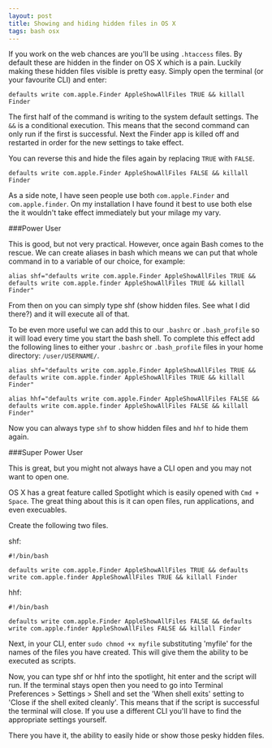 ```yaml
---
layout: post
title: Showing and hiding hidden files in OS X
tags: bash osx
---
```


If you work on the web chances are you'll be using `.htaccess` files. By default these are hidden in the finder on OS X which is a pain. Luckily making these hidden files visible is pretty easy. Simply open the terminal (or your favourite CLI) and enter:

    defaults write com.apple.Finder AppleShowAllFiles TRUE && killall Finder

The first half of the command is writing to the system default settings. The `&&` is a conditional execution. This means that the second command can only run if the first is successful. Next the Finder app is killed off and restarted in order for the new settings to take effect.

You can reverse this and hide the files again by replacing `TRUE` with `FALSE`.

    defaults write com.apple.Finder AppleShowAllFiles FALSE && killall Finder

As a side note, I have seen people use both `com.apple.Finder` and `com.apple.finder`. On my installation I have found it best to use both else the it wouldn't take effect immediately  but your milage my vary.

###Power User

This is good, but not very practical. However, once again Bash comes to the rescue.
We can create aliases in bash which means we can put that whole command in to a variable of our choice, for example:

    alias shf="defaults write com.apple.Finder AppleShowAllFiles TRUE && defaults write com.apple.finder AppleShowAllFiles TRUE && killall Finder"

From then on you can simply type shf (show hidden files. See what I did there?) and it will execute all of that.

To be even more useful we can add this to our `.bashrc` or `.bash_profile` so it will load every time you start the bash shell. To complete this effect add the following lines to either your `.bashrc` or `.bash_profile` files in your home directory: `/user/USERNAME/`.

    alias shf="defaults write com.apple.Finder AppleShowAllFiles TRUE && defaults write com.apple.finder AppleShowAllFiles TRUE && killall Finder"

    alias hhf="defaults write com.apple.Finder AppleShowAllFiles FALSE && defaults write com.apple.finder AppleShowAllFiles FALSE && killall Finder"

Now you can always type `shf` to show hidden files and `hhf` to hide them again.

###Super Power User

This is great, but you might not always have a CLI open and you may not want to open one.

OS X has a great feature called Spotlight which is easily opened with `Cmd + Space`. The great thing about this is it can open files, run applications, and even execuables.

Create the following two files.

shf:

    #!/bin/bash

    defaults write com.apple.Finder AppleShowAllFiles TRUE && defaults write com.apple.finder AppleShowAllFiles TRUE && killall Finder

hhf:

    #!/bin/bash

    defaults write com.apple.Finder AppleShowAllFiles FALSE && defaults write com.apple.finder AppleShowAllFiles FALSE && killall Finder

Next, in your CLI, enter `sudo chmod +x myfile` substituting 'myfile' for the names of the files you have created. This will give them the ability to be executed as scripts.

Now, you can type shf or hhf into the spotlight, hit enter and the script will run. If the terminal stays open then you need to go into Terminal Preferences > Settings > Shell and set the 'When shell exits' setting to 'Close if the shell exited cleanly'. This means that if the script is successful the terminal will close. If you use a different CLI you'll have to find the appropriate settings yourself.

There you have it, the ability to easily hide or show those pesky hidden files.
